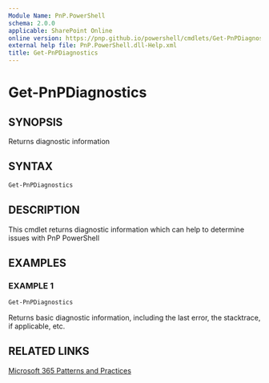 ```yaml
---
Module Name: PnP.PowerShell
schema: 2.0.0
applicable: SharePoint Online
online version: https://pnp.github.io/powershell/cmdlets/Get-PnPDiagnostics.html
external help file: PnP.PowerShell.dll-Help.xml
title: Get-PnPDiagnostics
---
```

  
# Get-PnPDiagnostics

## SYNOPSIS
Returns diagnostic information

## SYNTAX

```powershell
Get-PnPDiagnostics 
```

## DESCRIPTION
This cmdlet returns diagnostic information which can help to determine issues with PnP PowerShell

## EXAMPLES

### EXAMPLE 1
```powershell
Get-PnPDiagnostics
```

Returns basic diagnostic information, including the last error, the stacktrace, if applicable, etc.

## RELATED LINKS

[Microsoft 365 Patterns and Practices](https://aka.ms/m365pnp)


